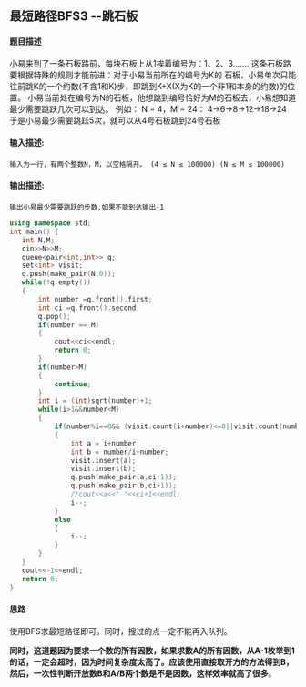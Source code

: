 ## 最短路径BFS3 --跳石板

#### 题目描述

小易来到了一条石板路前，每块石板上从1挨着编号为：1、2、3.......
这条石板路要根据特殊的规则才能前进：对于小易当前所在的编号为K的 石板，小易单次只能往前跳K的一个约数(不含1和K)步，即跳到K+X(X为K的一个非1和本身的约数)的位置。 小易当前处在编号为N的石板，他想跳到编号恰好为M的石板去，小易想知道最少需要跳跃几次可以到达。
例如：
N = 4，M = 24：
4->6->8->12->18->24
于是小易最少需要跳跃5次，就可以从4号石板跳到24号石板

#### 输入描述:

```
输入为一行，有两个整数N，M，以空格隔开。 (4 ≤ N ≤ 100000) (N ≤ M ≤ 100000)
```

#### 输出描述:

```
输出小易最少需要跳跃的步数,如果不能到达输出-1
```

```c++
using namespace std;
int main() {
   int N,M;
   cin>>N>>M;
   queue<pair<int,int>> q;
   set<int> visit;
   q.push(make_pair(N,0));
   while(!q.empty())
   {
       int number =q.front().first;
       int ci =q.front().second;
       q.pop();
       if(number == M)
       {
           cout<<ci<<endl;
           return 0;
       }
       if(number>M)
       {
           continue;
       }
       int i = (int)sqrt(number)+1;
       while(i>1&&number<M)
       {
           if(number%i==0&& (visit.count(i+number)<=0||visit.count(number/i+number)<=0) )
           {
               int a = i+number;
               int b = number/i+number;
               visit.insert(a);
               visit.insert(b);
               q.push(make_pair(a,ci+1));
               q.push(make_pair(b,ci+1));
               //cout<<a<<" "<<ci+1<<endl;
               i--;
           }
           else
           {
               i--;
           }
       }
   }
   cout<<-1<<endl;
   return 0;
}
```

#### 思路

使用BFS求最短路径即可。同时，搜过的点一定不能再入队列。

**同时，这道题因为要求一个数的所有因数，如果求数A的所有因数，从A-1枚举到1的话，一定会超时，因为时间复杂度太高了。应该使用直接取开方的方法得到B，然后，一次性判断开放数B和A/B两个数是不是因数，这样效率就高了很多**。